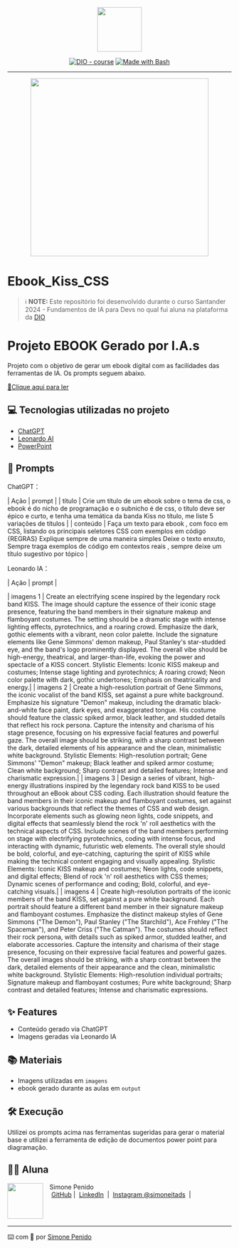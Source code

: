 
<p align="center">
    <img width="100" src=".github/assets/banner.png">
</p>


<p align="center">
<a href="https://dio.me/"><img src="https://img.shields.io/badge/DIO-Course-28DA77?logo=youtube" alt="DIO - course"></a>
<a href="https://www.gnu.org/software/bash/" title="Go to Bash homepage"><img src="https://img.shields.io/badge/Prompt-Project-blue?logo=gnu-bash&amp;logoColor=white" alt="Made with Bash"></a></p>

-------


<p align="center">
<img 
    src="./imagens/cover.png"
    width="400"  
/>
</p>

# Ebook_Kiss_CSS


 > ℹ️ **NOTE:** Este repositório foi desenvolvido durante o curso Santander 2024 - Fundamentos de IA para Devs no qual fui aluna na plataforma da [DIO](https://dio.me)

# Projeto EBOOK Gerado por I.A.s 

Projeto com o objetivo de gerar um ebook digital com as facilidades das ferramentas de IA. Os prompts
seguem abaixo.

<a href="https://github.com/felipeAguiarCode/prompts-recipe-to-create-a-ebook/blob/main/output/ebook%20-%20css%20jedi%20output.pdf" title="View PDF now"> 📕Clique aqui para ler</a>

## 💻 Tecnologias utilizadas no projeto

- [ChatGPT](https://chat.openai.com/) 
- [Leonardo AI](https://www.leonardo.ai/)
- [PowerPoint](https://www.microsoft.com/en/microsoft-365/powerpoint)

## 🧠 Prompts


ChatGPT：

|   Ação   | prompt                                                                                                                                                                                                                                                                         |
|  título  | Crie um título de um ebook sobre o tema de css, o ebook é do nicho de programação e o subnicho é de css, o título deve ser épico e curto, e tenha uma temática da banda Kiss no título, me liste 5 variações de títulos                                                        |
| conteúdo | Faça um texto para ebook , com foco em CSS, listando os principais seletores CSS com exemplos em código {REGRAS} Explique sempre de uma maneira simples Deixe o texto enxuto, Sempre traga exemplos de código em contextos reais , sempre deixe um título sugestivo por tópico |




Leonardo IA：

|  Ação  | prompt |

| imagens 1 | Create an electrifying scene inspired by the legendary rock band KISS. The image should capture the essence of their iconic stage presence, featuring the band members in their signature makeup and flamboyant costumes. The setting should be a dramatic stage with intense lighting effects, pyrotechnics, and a roaring crowd. Emphasize the dark, gothic elements with a vibrant, neon color palette. Include the signature elements like Gene Simmons' demon makeup, Paul Stanley's star-studded eye, and the band's logo prominently displayed. The overall vibe should be high-energy, theatrical, and larger-than-life, evoking the power and spectacle of a KISS concert.
Stylistic Elements: Iconic KISS makeup and costumes; Intense stage lighting and pyrotechnics; A roaring crowd; Neon color palette with dark, gothic undertones; Emphasis on theatricality and energy.|
| imagens 2 | Create a high-resolution portrait of Gene Simmons, the iconic vocalist of the band KISS, set against a pure white background. Emphasize his signature "Demon" makeup, including the dramatic black-and-white face paint, dark eyes, and exaggerated tongue. His costume should feature the classic spiked armor, black leather, and studded details that reflect his rock persona. Capture the intensity and charisma of his stage presence, focusing on his expressive facial features and powerful gaze. The overall image should be striking, with a sharp contrast between the dark, detailed elements of his appearance and the clean, minimalistic white background.
Stylistic Elements: High-resolution portrait; Gene Simmons' "Demon" makeup; Black leather and spiked armor costume; Clean white background; Sharp contrast and detailed features;
Intense and charismatic expression.|
| imagens 3 | Design a series of vibrant, high-energy illustrations inspired by the legendary rock band KISS to be used throughout an eBook about CSS coding. Each illustration should feature the band members in their iconic makeup and flamboyant costumes, set against various backgrounds that reflect the themes of CSS and web design. Incorporate elements such as glowing neon lights, code snippets, and digital effects that seamlessly blend the rock 'n' roll aesthetics with the technical aspects of CSS. Include scenes of the band members performing on stage with electrifying pyrotechnics, coding with intense focus, and interacting with dynamic, futuristic web elements. The overall style should be bold, colorful, and eye-catching, capturing the spirit of KISS while making the technical content engaging and visually appealing.
Stylistic Elements: Iconic KISS makeup and costumes; Neon lights, code snippets, and digital effects; Blend of rock 'n' roll aesthetics with CSS themes; Dynamic scenes of performance and coding; Bold, colorful, and eye-catching visuals.|
| imagens 4 | Create high-resolution portraits of the iconic members of the band KISS, set against a pure white background. Each portrait should feature a different band member in their signature makeup and flamboyant costumes. Emphasize the distinct makeup styles of Gene Simmons ("The Demon"), Paul Stanley ("The Starchild"), Ace Frehley ("The Spaceman"), and Peter Criss ("The Catman"). The costumes should reflect their rock persona, with details such as spiked armor, studded leather, and elaborate accessories. Capture the intensity and charisma of their stage presence, focusing on their expressive facial features and powerful gazes. The overall images should be striking, with a sharp contrast between the dark, detailed elements of their appearance and the clean, minimalistic white background.
Stylistic Elements: High-resolution individual portraits; Signature makeup and flamboyant costumes; Pure white background; Sharp contrast and detailed features; Intense and charismatic expressions.

## ✨ Features

- Conteúdo gerado via ChatGPT
- Imagens geradas via Leonardo IA

## 📚 Materiais

- Imagens utilizadas em `imagens`
- ebook gerado durante as aulas em `output`

## 🛠️ Execução

Utilizei os prompts acima nas ferramentas sugeridas para gerar o material base e utilizei a ferramenta de edição de documentos power point para diagramação.

## 👨‍💻 Aluna

<p>
        <img 
      align=left 
      margin=10 
      width=80 
      src="https://avatars.githubusercontent.com/u/112627846?s=400&u=ecb47dae0b0f268f5c0f4a3af1205eb67749af9e&v=4"
    />
    <p>&nbsp&nbsp&nbspSimone Penido<br>
    &nbsp&nbsp&nbsp
    <a href="https://github.com/SimonePenido">
    GitHub</a>&nbsp;|&nbsp;
    <a href="www.linkedin.com/in/
simone-penido">LinkedIn</a>
&nbsp;|&nbsp;
    <a href="https://www.instagram.com/simoneitads/">
    Instagram @simoneitads</a>
&nbsp;|&nbsp;</p>
</p>
<br/><br/>
<p>

---

⌨️ com 💜 por [Simone Penido](https://github.com/SimonePenido)
